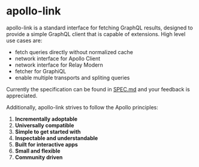 # apollo-link

apollo-link is a standard interface for fetching GraphQL results, designed to provide a simple GraphQL client that is capable of extensions. High level use cases are:

* fetch queries directly without normalized cache
* network interface for Apollo Client
* network interface for Relay Modern
* fetcher for GraphiQL
* enable multiple transports and spliting queries

Currently the specification can be found in [SPEC.md](SPEC.md) and your feedback is appreciated.

Additionally, apollo-link strives to follow the Apollo principles:

1. **Incrementally adoptable**
2. **Universally compatible**
2. **Simple to get started with**
3. **Inspectable and understandable**
4. **Built for interactive apps**
4. **Small and flexible**
5. **Community driven**
